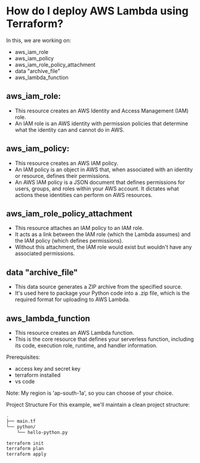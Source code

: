 # How do I deploy AWS Lambda using Terraform?

In this, we are working on:
- aws_iam_role
- aws_iam_policy
- aws_iam_role_policy_attachment
- data "archive_file" 
- aws_lambda_function


## aws_iam_role: 
- This resource creates an AWS Identity and Access Management (IAM) role.
- An IAM role is an AWS identity with permission policies that determine what the identity can and cannot do in AWS.

## aws_iam_policy:
- This resource creates an AWS IAM policy.
- An IAM policy is an object in AWS that, when associated with an identity or resource, defines their permissions.
- An AWS IAM policy is a JSON document that defines permissions for users, groups, and roles within your AWS account. It dictates what actions these identities can perform on AWS resources.

## aws_iam_role_policy_attachment
- This resource attaches an IAM policy to an IAM role.
- It acts as a link between the IAM role (which the Lambda assumes) and the IAM policy (which defines permissions).
- Without this attachment, the IAM role would exist but wouldn't have any associated permissions.

## data "archive_file"
- This data source generates a ZIP archive from the specified source. 
- It's used here to package your Python code into a .zip file, which is the required format for uploading to AWS Lambda. 

## aws_lambda_function
- This resource creates an AWS Lambda function. 
- This is the core resource that defines your serverless function, including its code, execution role, runtime, and handler information.





Prerequisites:

- access key and secret key
- terraform installed
- vs code

Note: My region is 'ap-south-1a', so you can choose of your choice.





Project Structure
For this example, we'll maintain a clean project structure:
```bash
.
├── main.tf
└── python/
    └── hello-python.py
```


```bash
terraform init
terraform plan
terraform apply
```
